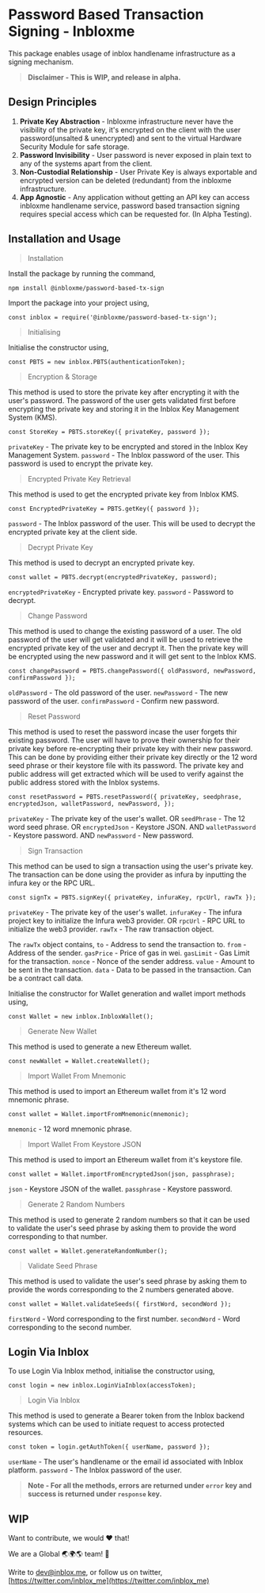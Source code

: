 
# Password Based Transaction Signing - Inbloxme

  

This package enables usage of inblox handlename infrastructure as a signing mechanism.


> **Disclaimer - This is WIP, and release in alpha.**


## Design Principles

 1. **Private Key Abstraction** - Inbloxme infrastructure never have the visibility of the private key, it's encrypted on the client with the user password(unsalted & unencrypted) and sent to the virtual Hardware Security Module for safe storage.
 2. **Password Invisibility** - User password is never exposed in plain text to any of the systems apart from the client.
 3. **Non-Custodial Relationship** - User Private Key is always exportable and encrypted version can be deleted (redundant) from the inbloxme infrastructure.
 4. **App Agnostic** - Any application without getting an API key can access inbloxme handlename service, password based transaction signing requires special access which can be requested for. (In Alpha Testing).

## Installation and Usage

> Installation

Install the package by running the command,

```npm install @inbloxme/password-based-tx-sign```


Import the package into your project using,

```const inblox = require('@inbloxme/password-based-tx-sign');```


> Initialising

Initialise the constructor using,

```const PBTS = new inblox.PBTS(authenticationToken);```


> Encryption & Storage

This method is used to store the private key after encrypting it with the user's password.
The password of the user gets validated first before encrypting the private key and storing it in the Inblox Key Management System (KMS).

```const StoreKey = PBTS.storeKey({ privateKey, password });```

`privateKey` - The private key to be encrypted and stored in the Inblox Key Management System.
`password` - The Inblox password of the user. This password is used to encrypt the private key.

    
> Encrypted Private Key Retrieval

This method is used to get the encrypted private key from Inblox KMS.

```const EncryptedPrivateKey = PBTS.getKey({ password });```

`password` - The Inblox password of the user. This will be used to decrypt the encrypted private key at the client side.


> Decrypt Private Key

This method is used to decrypt an encrypted private key.

```const wallet = PBTS.decrypt(encryptedPrivateKey, password);```

`encryptedPrivateKey` - Encrypted private key.
`password` - Password to decrypt.


> Change Password

This method is used to change the existing password of a user. The old password of the user will get validated and it will be used to retrieve the encrypted private key of the user and decrypt it. Then the private key will be encrypted using the new password and it will get sent to the Inblox KMS.

```const changePassword = PBTS.changePassword({ oldPassword, newPassword, confirmPassword });```

`oldPassword` - The old password of the user.
`newPassword` - The new password of the user.
`confirmPassword` - Confirm new password.


> Reset Password

This method is used to reset the password incase the user forgets thir existing password. The user will have to prove their ownership for their private key before re-encrypting their private key with their new password. This can be done by providing either their private key directly or the 12 word seed phrase or their keystore file with its password. The private key and public address will get extracted which will be used to verify against the public address stored with the Inblox systems.

```const resetPassword = PBTS.resetPassword({ privateKey, seedphrase, encryptedJson, walletPassword, newPassword, });```

`privateKey` - The private key of the user's wallet.
OR
`seedPhrase` - The 12 word seed phrase.
OR
`encryptedJson` - Keystore JSON.
AND
`walletPassword` - Keystore password.
AND
`newPassword` - New password.


> Sign Transaction

This method can be used to sign a transaction using the user's private key. The transaction can be done using the provider as infura by inputting the infura key or the RPC URL.

```const signTx = PBTS.signKey({ privateKey, infuraKey, rpcUrl, rawTx });```

`privateKey` - The private key of the user's wallet.
`infuraKey` - The infura project key to initialize the Infura web3 provider.
OR
`rpcUrl` - RPC URL to initialize the web3 provider.
`rawTx` - The raw transaction object.

The `rawTx` object contains,
`to` - Address to send the transaction to.
`from` - Address of the sender.
`gasPrice` - Price of gas in wei.
`gasLimit` - Gas Limit for the transaction.
`nonce` - Nonce of the sender address.
`value` - Amount to be sent in the transaction.
`data` - Data to be passed in the transaction. Can be a contract call data.


Initialise the constructor for Wallet generation and wallet import methods using,

```const Wallet = new inblox.InbloxWallet();```


> Generate New Wallet

This method is used to generate a new Ethereum wallet.

```const newWallet = Wallet.createWallet();```


> Import Wallet From Mnemonic

This method is used to import an Ethereum wallet from it's 12 word mnemonic phrase.

```const wallet = Wallet.importFromMnemonic(mnemonic);```

`mnemonic` - 12 word mnemonic phrase.


> Import Wallet From Keystore JSON

This method is used to import an Ethereum wallet from it's keystore file.

```const wallet = Wallet.importFromEncryptedJson(json, passphrase);```

`json` - Keystore JSON of the wallet.
`passphrase` - Keystore password.


> Generate 2 Random Numbers

This method is used to generate 2 random numbers so that it can be used to validate the user's seed phrase by asking them to provide the word corresponding to that number.

```const wallet = Wallet.generateRandomNumber();```


> Validate Seed Phrase

This method is used to validate the user's seed phrase by asking them to provide the words corresponding to the 2 numbers generated above.

```const wallet = Wallet.validateSeeds({ firstWord, secondWord });```

`firstWord` - Word corresponding to the first number.
`secondWord` - Word corresponding to the second number.


##  Login Via Inblox

To use Login Via Inblox method, initialise the constructor using,

```const login = new inblox.LoginViaInblox(accessToken);```


> Login Via Inblox

This method is used to generate a Bearer token from the Inblox backend systems which can be used to initiate request to access protected resources.

```const token = login.getAuthToken({ userName, password });```

`userName` - The user's handlename or the email id associated with Inblox platform.
`password` - The Inblox password of the user.


> **Note - For all the methods, errors are returned under `error` key and success is returned under `response` key.**


## WIP

Want to contribute, we would :heart: that!

We are a Global :earth_asia::earth_africa::earth_americas: team! :muscle:

Write to dev@inblox.me, or follow us on twitter, [https://twitter.com/inblox_me](https://twitter.com/inblox_me)